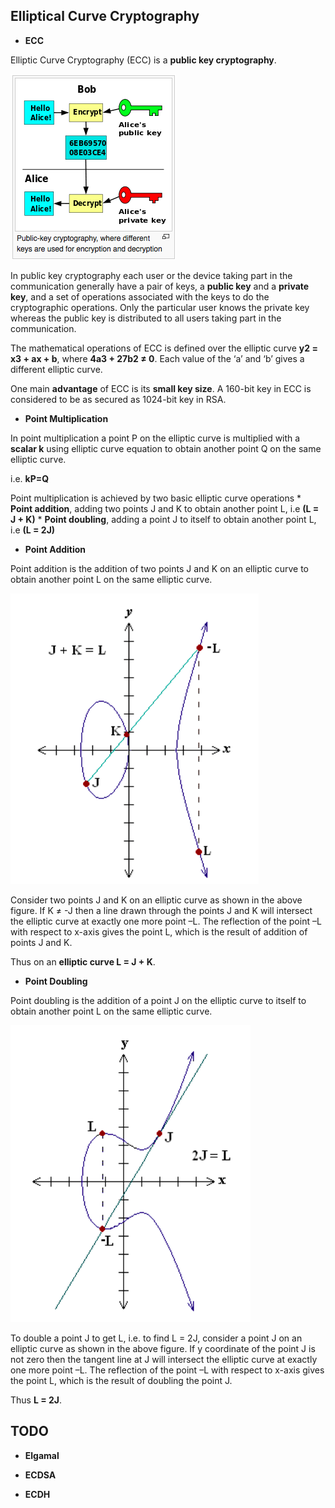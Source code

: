 ## Elliptical Curve Cryptography


* **ECC**

Elliptic Curve Cryptography (ECC) is a **public key cryptography**. 

![ScreenShot](/images/publickey.png)

In public key cryptography each user or the device taking part in the communication generally have a pair of keys, a **public key** and a **private key**, and a set of operations associated with the keys to do the cryptographic operations. Only the particular user knows the private key whereas the public key is distributed to all users taking part in the communication.

The mathematical operations of ECC is defined over the elliptic curve **y2 = x3 + ax + b**, where **4a3 + 27b2 ≠ 0**. Each value of the ‘a’ and ‘b’ gives a different elliptic curve.

One main **advantage** of ECC is its **small key size**. A 160-bit key in ECC is considered to be as secured as 1024-bit key in RSA.


* **Point Multiplication**

In point multiplication a point P on the elliptic curve is multiplied with a **scalar k** using elliptic curve equation to obtain another point Q on the same elliptic curve.

i.e. **kP=Q**

Point multiplication is achieved by two basic elliptic curve operations
    * **Point addition**, adding two points J and K to obtain another point L, i.e  **(L = J + K)**
    * **Point doubling**, adding a point J to itself to obtain another point L, i.e **(L = 2J)**


* **Point Addition**

Point addition is the addition of two points J and K on an elliptic curve to obtain another point L on the same elliptic curve.

![ScreenShot](/images/pointadd.png)

Consider two points J and K on an elliptic curve as shown in the above figure. If K ≠ -J then a line drawn through the points J and K will intersect the elliptic curve at exactly one more point –L. The reflection of the point –L with respect to x-axis gives the point L, which is the result of addition of points J and K.

Thus on an **elliptic curve L = J + K**.


* **Point Doubling**

Point doubling is the addition of a point J on the elliptic curve to itself to obtain another point L on the same elliptic curve.

![ScreenShot](/images/pointmult.png)

To double a point J to get L, i.e. to find L = 2J, consider a point J on an elliptic curve as shown in the above figure. If y coordinate of the point J is not zero then the tangent line at J will intersect the elliptic curve at exactly one more point –L. The reflection of the point –L with respect to x-axis gives the point L, which is the result of doubling the point J.

Thus **L = 2J**.


## TODO

* **Elgamal**

* **ECDSA**

* **ECDH**
